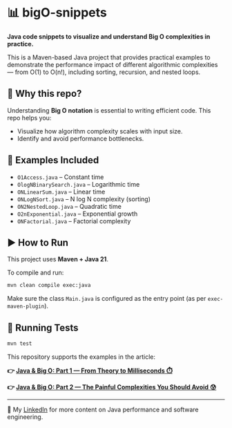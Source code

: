 # 📊 bigO-snippets

**Java code snippets to visualize and understand Big O complexities in practice.**

This is a Maven-based Java project that provides practical examples to demonstrate the performance impact of different algorithmic complexities — from O(1) to O(n!), including sorting, recursion, and nested loops.

## 🚀 Why this repo?

Understanding **Big O notation** is essential to writing efficient code. This repo helps you:

- Visualize how algorithm complexity scales with input size.
- Identify and avoid performance bottlenecks.

## 📂 Examples Included

- `O1Access.java` – Constant time
- `OlogNBinarySearch.java` – Logarithmic time
- `ONLinearSum.java` – Linear time
- `ONLogNSort.java` – N log N complexity (sorting)
- `ON2NestedLoop.java` – Quadratic time
- `O2nExponential.java` – Exponential growth
- `ONFactorial.java` – Factorial complexity

## ▶️ How to Run

This project uses **Maven + Java 21**.

To compile and run:

```bash
mvn clean compile exec:java
````

Make sure the class `Main.java` is configured as the entry point (as per `exec-maven-plugin`).

## 🧪 Running Tests

```bash
mvn test
```

This repository supports the examples in the article:

**👉 [Java & Big O: Part 1 — From Theory to Milliseconds ⏱️](https://www.linkedin.com/pulse/java-big-o-from-theory-milliseconds-max-benin-stawf)**

**👉 [Java & Big O: Part 2 — The Painful Complexities You Should Avoid 😰](https://www.linkedin.com/pulse/java-big-o-from-theory-milliseconds-max-benin-stawf)**


---

🔗 My [LinkedIn](https://www.linkedin.com/in/maxbenin/) for more content on Java performance and software engineering.
